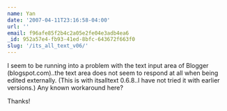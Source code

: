 ```yaml
---
name: Yan
date: '2007-04-11T23:16:58-04:00'
url: ''
email: f96afe85f2b4c2a05e2fe04e3adb4ea6
_id: 952a57e4-fb93-41ed-8bfc-643672f663f0
slug: '/its_all_text_v06/'
---
```


I seem to be running into a problem with the text input area of Blogger
(blogspot.com)..the text area does not seem to respond at all when being
edited externally. (This is with itsalltext 0.6.8..I have not tried it with
earlier versions.) Any known workaround here?

Thanks!
